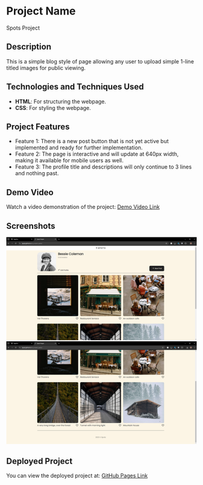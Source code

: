 # Project Name
Spots Project

## Description
This is a simple blog style of page allowing any user to upload simple 1-line titled images for public viewing.

## Technologies and Techniques Used
- **HTML**: For structuring the webpage.
- **CSS**: For styling the webpage.

## Project Features
- Feature 1: There is a new post button that is not yet active but implemented and ready for further implementation.
- Feature 2: The page is interactive and will update at 640px width, making it available for mobile users as well.
- Feature 3: The profile title and descriptions will only continue to 3 lines and nothing past.

## Demo Video
Watch a video demonstration of the project: [Demo Video Link](https://youtu.be/Mcnvit57k8s)

## Screenshots
![Screenshot of feature 1](./images/TopOfPage.png)
![Screenshot of feature 2](./images/BottomOfPage.png)

## Deployed Project
You can view the deployed project at: [GitHub Pages Link](https://typiql.github.io/se_project_spots/)
